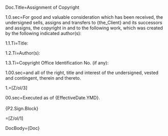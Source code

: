 Doc.Title=Assignment of Copyright

1.0.sec=For good and valuable consideration which has been received, the undersigned sells, assigns and transfers to {the_Client} and its successors and assigns, the copyright in and to the following work, which was created by the following indicated author(s):

1.1.Ti=Title: 	

1.2.Ti=Author(s):	

1.3.Ti=Copyright Office Identification No. (if any):			

1.00.sec=and all of the right, title and interest of the undersigned, vested and contingent, therein and thereto.

1.=[Z/ol/3]

00.sec=Executed as of {EffectiveDate.YMD}.<br><br>{P2.Sign.Block}

=[Z/ol/1]

DocBody={Doc}
